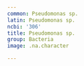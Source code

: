 ```yaml
---
common: Pseudomonas sp.
latin: Pseudomonas sp.
ncbi: '306'
title: Pseudomonas sp.
group: Bacteria
image: .na.character

---
```

